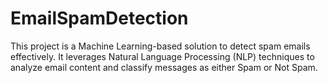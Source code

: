 # EmailSpamDetection
This project is a Machine Learning-based solution to detect spam emails effectively. It leverages Natural Language Processing (NLP) techniques to analyze email content and classify messages as either Spam or Not Spam.
